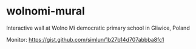 # wolnomi-mural
Interactive wall at Wolno Mi democratic primary school in Gliwice, Poland

Monitor:
https://gist.github.com/simlun/1b27b14d707abbba8fc1
